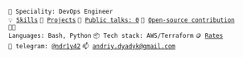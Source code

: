 <code>👷 Speciality: DevOps Engineer</code><br>
<code>💡 [Skills](SKILLS.md)</code>
<code>🧻 [Projects](PROJECTS.md)</code>
<code>📢 [Public talks: 0](TALKS.md)</code>
<code>👀 [Open-source contribution](CONTRIBUTION.md)</code><br>
<code>🧑‍💻 Languages: Bash, Python</code>
<code>📦 Tech stack: AWS/Terraform</code>
<code>🪙 [Rates](RATES.md)</code><br>
<code>💬 telegram: [@ndr1y42](https://t.me/ndr1y42)</code>
<code>📫 [andriy.dyadyk@gmail.com](mailto:andriy.dyadyk@gmail.com)</code>
